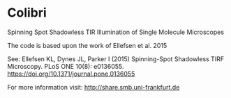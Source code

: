 # Colibri
Spinning Spot Shadowless TIR Illumination of Single Molecule Microscopes

The code is based upon the work of Ellefsen et al. 2015

See:
Ellefsen KL, Dynes JL, Parker I (2015) Spinning-Spot Shadowless TIRF Microscopy. PLoS ONE 10(8): e0136055. https://doi.org/10.1371/journal.pone.0136055

For more information visit:
http://share.smb.uni-frankfurt.de
